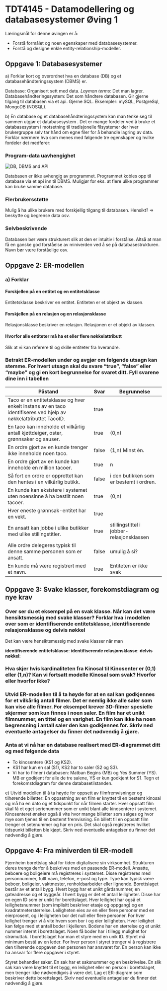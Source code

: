 # TDT4145 - Datamodellering og databasesystemer Øving 1

Læringsmål for denne øvingen er å:

* Forstå formålet og noen egenskaper med databasesystemer.
* Forstå og designe enkle entity-relationship-modeller.

## Oppgave 1: Databasesystemer

a) Forklar kort og overordnet hva en database (DB) og et databasehåndteringssystem
(DBMS) er.

Database: Organisert sett med data. _Layman terms_: Det man lagrer.
Databasehåndteringssystem: Det som håndtere databasen. Gir gjerne tilgang til databasen via et api. Gjerne SQL. Eksempler: mySQL, PostgreSql, MongoDB (NOSQL).

b) En database og et databasehåndteringssystem kan man tenke seg til sammen utgjør et databasesystem . Det er mange fordeler ved å bruke et databasesystem i motsetning til tradisjonelle filsystemer der hver brukergruppe selv tar hånd om egne filer for å behandle lagring av data. Forklar nærmere hva som menes med følgende tre egenskaper og hvilke fordeler det medfører:

### Program-data uavhengighet

![DB, DBMS and API](http://itknowledgeexchange.techtarget.com/overheard/files/2015/01/DBMS-database-management-system.png)

Databasen er ikke avhengig av programmet. Programmet kobles opp til database via et api inn til DBMS. Muligjør for eks. at flere ulike programmer kan bruke samme database.

### Flerbrukersstøtte

Mulig å ha ulike brukere med forskjellig tilgang til databasen. Hensikt? => beskytte og begrense data osv.

### Selvbeskrivende

Databasen bør være strukturert slik at den er intuitiv i forstålse. Altså at man få en ganske god forståelse av miniverden ved å se på databasestrukturen. Navn bør være forståelige osv.

## Oppgave 2: ER-modellen

### a) Forklar

#### Forskjellen på en entitet og en entitetsklasse

Entitetsklasse beskriver en entitet. Entiteten er et objekt av klassen.

#### Forskjellen på en relasjon og en relasjonsklasse

Relasjonsklasse beskriver en relasjon. Relasjonen er et objekt av klassen.

#### Hvorfor alle entiteter må ha et eller flere nøkkelattributt

Slik at vi kan referere til og skille entiteter fra hverandre.

### Betrakt ER-modellen under og avgjør om følgende utsagn kan stemme. For hvert utsagn skal du svare “true”, “false” eller “maybe” og gi en kort begrunnelse for svaret ditt. Fyll svarene dine inn i tabellen

| Påstand                                                                                                          | Svar  | Begrunnelse                               |
| ---------------------------------------------------------------------------------------------------------------- | ----- | ----------------------------------------- |
| Taco er en entitetsklasse og hver enkelt instans av en taco identifiseres ved hjelp av nøkkelattributtet TacoID. | true  |                                           |
| En taco kan inneholde et vilkårlig antall kjøttdeiger, oster, grønnsaker og sauser.                              | true  | (0,n)                                     |
| En ordre gjort av en kunde trenger ikke inneholde noen taco.                                                     | false | (1,n) Minst én.                           |
| En ordre gjort av en kunde kan inneholde en million tacoer.                                                      | true  | n                                         |
| Så fort en ordre er opprettet kan den hentes i en vilkårlig butikk.                                              | false | i den butikken som er bestemt i ordren.   |
| En kunde kan eksistere i systemet uten noensinne å ha bestilt noen tacoer.                                       | true  | (0,n)                                     |
| Hver eneste grønnsak-entitet har en vekt.                                                                        | true  |                                           |
| En ansatt kan jobbe i ulike butikker med ulike stillingstitler.                                                  | true  | stillingstittel i jobber-relasjonsklassen |
| Alle ordre delegeres typisk til denne samme personen som er ansatt.                                              | false | umulig å si?                              |
| En kunde må være registrert med et navn.                                                                         | true  | Entiteten er ikke svak                    |

## Oppgave 3: Svake klasser, forekomstdiagram og nye krav

### Over ser du et eksempel på en svak klasse. Når kan det være hensiktsmessig med svake klasser? Forklar hva i modellen over som er identifiserende entitetsklasse, identifiserende relasjonsklasse og delvis nøkkel

Det kan være hensiktsmessig med svake klasser når man

**identifiserende entitetsklasse**:
**identifiserende relasjonsklasse**:
**delvis nøkkel**:

### Hva skjer hvis kardinaliteten fra Kinosal til Kinosenter er (0,1) eller (1,n)? Kan vi fortsatt modelle Kinosal som svak? Hvorfor eller hvorfor ikke?

### Utvid ER-modellen til å ta høyde for at en sal kan godkjennes for et vilkårlig antall filmer. Det er nemlig ikke alle saler som kan vise alle filmer. For eksempel krever 3D-filmer spesielle skjermer som kun finnes i noen saler. En film har et unikt filmnummer, en tittel og en varighet. En film kan ikke ha noen begrensning i antall saler den kan godkjennes for. Skriv ned eventuelle antagelser du finner det nødvendig å gjøre.

### Anta at vi nå har en database realisert med ER-diagrammet ditt og med følgende data

* To kinosentere (KS1 og KS2).
* KS1 har kun en sal (S1), KS2 har to saler (S2 og S3).
* Vi har to filmer i databasen: Matban Begins (MB) og Yes Summer (YS). MB er
  godkjent for alle de tre salene, YS er kun godkjent for S1. Tegn et forekomstdiagram for denne databasetilstanden.

e) Utvid modellen til å ta høyde for oppsett av filmfremvisninger og tilhørende billetter:
En oppsetning av en film er knyttet til en bestemt kinosal og må ha en dato og et tidspunkt for når filmen starter. Hver oppsatt film skal få et eget serienummer som er unikt blant alle kinosentere i systemet.
Kinosenteret ønsker også å vite hvor mange billetter som selges og hvor mye som tjenes til en bestemt fremvisning. En billett til en oppsatt film trenger et setenummer og har en pris. Det skal også registreres hvilket tidspunkt billetten ble kjøpt.
Skriv ned eventuelle antagelser du finner det nødvendig å gjøre.

## Oppgave 4: Fra miniverden til ER-modell

Fjernheim borettslag skal for tiden digitalisere sin virksomhet. Strukturen deres trengs derfor å beskrives med en passende ER-modell.
Ansatte, beboere og boligeiere må registreres i systemet. Disse registreres med personnummer, fullt navn, telefon, e-post og type. Type kan typisk være beboer, boligeier, vaktmester, renholdsarbeider eller lignende.
Borettslaget består av et antall bygg. Hvert bygg har et unikt gårdsnummer, en gateadresse og et byggeår. I hvert bygg er det et antall leiligheter. Disse har en egen ID som er unikt for borettslaget. Hver leilighet har også et leilighetsnummer (som implisitt beskriver etasje og oppgang) og en kvadratmeterstørrelse. Leiligheten eies av en eller flere personer med en eierprosent, og i leiligheten bor det null eller flere personer. For hver leilighet trenger vi å vite hvem som bor i og eier leiligheten.
Hver leilighet kan følge med et antall boder i kjelleren. Bodene har en størrelse og et unikt nummer internt i borettslaget. Noen få boder har i tillegg mulighet for strømuttak.
I borettslaget har man et styre med en unik ID. Styret må minimum bestå av en leder. For hver person i styret trenger vi å registrere den tilhørende oppgaven den personen har ansvaret for. En person kan ikke ha ansvar for flere oppgaver i styret.

Styret behandler saker. En sak har et saksnummer og en beskrivelse. En slik sak kan være knyttet til et bygg, en leilighet eller en person i borettslaget, men trenger ikke nødvendigvis å være det.
Lag et ER-diagram som beskriver dette borettslaget. Skriv ned eventuelle antagelser du finner det nødvendig å gjøre.
